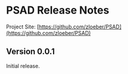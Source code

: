 # PSAD Release Notes

Project Site: [https://github.com/zloeber/PSAD](https://github.com/zloeber/PSAD)

## Version 0.0.1
Initial release.
